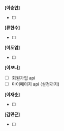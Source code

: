 **[이승연]**

- [ ] 

**[류현수]**

- [ ] 

**[이도엽]**

- [ ] 

**[이보나]**

- [ ]  회원가입 api
- [ ]  마이페이지 api (설정까지)

**[이재순]**

- [ ] 

**[김민균]**

- [ ]